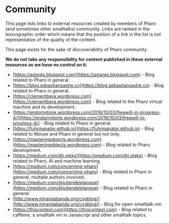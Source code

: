 # Community
This page lists links to external resources created by members of Pharo (and sometimes other smalltalks) community.
Links are ranked in the lexicographic order which means that the position of a link in the list is not representative of the quality of the content.

This page exists for the sake of discoverability of Pharo community.

**We do not take any responsibility for content published in these external resources as we have no control on it.**

- [https://astares.blogspot.com](https://astares.blogspot.com) - Blog related to Pharo in general.
- [https://blog.sebastiansastre.co](https://blog.sebastiansastre.co) - Blog related to Pharo in general.
- [https://clementbera.wordpress.com](https://clementbera.wordpress.com) - Blog related to the Pharo virtual machine and its development.
- [https://endormitoire.wordpress.com/2016/10/03/freewill-in-progress-4/](https://endormitoire.wordpress.com/2016/10/03/freewill-in-progress-4/) - Blog related to Pharo in general.
- [https://fuhrmanator.github.io](https://fuhrmanator.github.io) - Blog related to Moose and Pharo in general but not only.
- [https://masteringobjects.wordpress.com](https://masteringobjects.wordpress.com) - Blog related to Pharo development.
- [https://medium.com/@i.oleks](https://medium.com/@i.oleks) - Blog related to Pharo, AI and machine learning.
- [https://medium.com/concerning-pharo](https://medium.com/concerning-pharo) - Blog related to Pharo in general, multiple authors involved.
- [https://medium.com/@juliendelplanque](https://medium.com/@juliendelplanque) - Blog related to Pharo in general.
- [http://www.mirandabanda.org/cogblog/](http://www.mirandabanda.org/cogblog/) - Blog for open-smalltalk-vm.
- [https://thiscontext.com](https://thiscontext.com) - Blog related to caffeine, a smalltalk vm in Javascript and other smalltalk topics.
